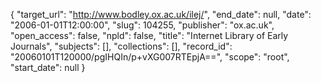 {
  "target_url": "http://www.bodley.ox.ac.uk/ilej/", 
  "end_date": null, 
  "date": "2006-01-01T12:00:00", 
  "slug": 104255, 
  "publisher": "ox.ac.uk", 
  "open_access": false, 
  "npld": false, 
  "title": "Internet Library of Early Journals", 
  "subjects": [], 
  "collections": [], 
  "record_id": "20060101T120000/pgIHQIn/p+vXG007RTEpjA==", 
  "scope": "root", 
  "start_date": null
}


